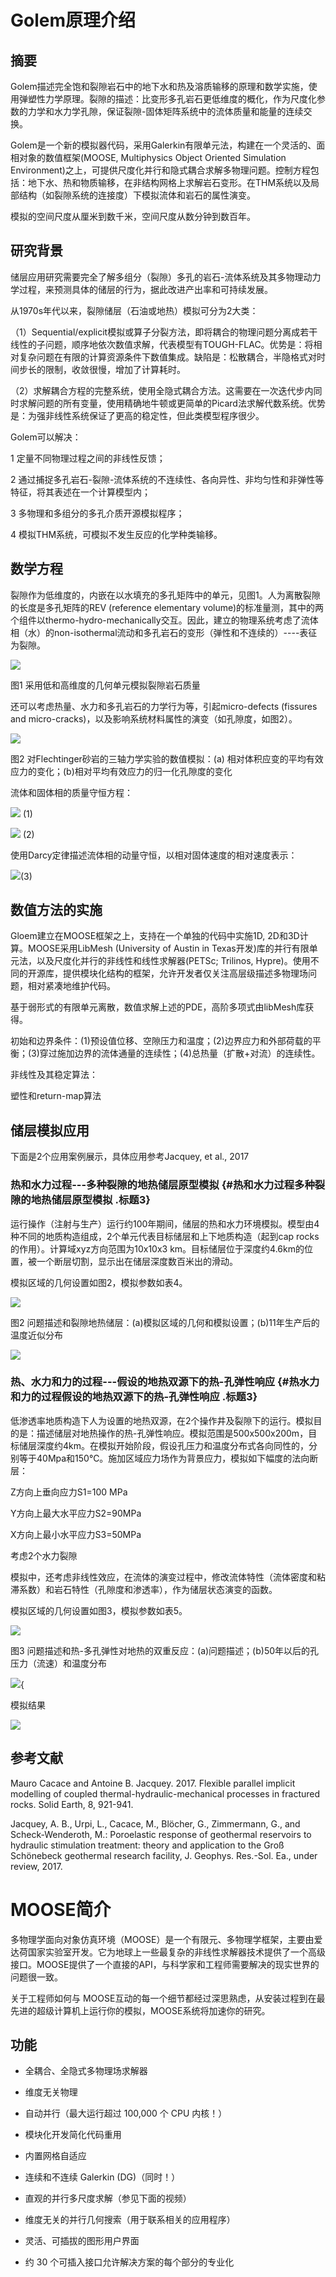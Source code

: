# Golem原理介绍

## 摘要

Golem描述完全饱和裂隙岩石中的地下水和热及溶质输移的原理和数学实施，使用弹塑性力学原理。裂隙的描述：比变形多孔岩石更低维度的概化，作为尺度化参数的力学和水力学孔隙，保证裂隙-固体矩阵系统中的流体质量和能量的连续交换。

Golem是一个新的模拟器代码，采用Galerkin有限单元法，构建在一个灵活的、面相对象的数值框架(MOOSE,
Multiphysics Object Oriented Simulation
Environment)之上，可提供尺度化并行和隐式耦合求解多物理问题。控制方程包括：地下水、热和物质输移，在非结构网格上求解岩石变形。在THM系统以及局部结构（如裂隙系统的连接度）下模拟流体和岩石的属性演变。

模拟的空间尺度从厘米到数千米，空间尺度从数分钟到数百年。

## 研究背景

储层应用研究需要完全了解多组分（裂隙）多孔的岩石-流体系统及其多物理动力学过程，来预测具体的储层的行为，据此改进产出率和可持续发展。

从1970s年代以来，裂隙储层（石油或地热）模拟可分为2大类：

（1）Sequential/explicit模拟或算子分裂方法，即将耦合的物理问题分离成若干线性的子问题，顺序地依次数值求解，代表模型有TOUGH-FLAC。优势是：将相对复杂问题在有限的计算资源条件下数值集成。缺陷是：松散耦合，半隐格式对时间步长的限制，收敛很慢，增加了计算耗时。

（2）求解耦合方程的完整系统，使用全隐式耦合方法。这需要在一次迭代步内同时求解问题的所有变量，使用精确地牛顿或更简单的Picard法求解代数系统。优势是：为强非线性系统保证了更高的稳定性，但此类模型程序很少。

Golem可以解决：

1 定量不同物理过程之间的非线性反馈；

2
通过捕捉多孔岩石-裂隙-流体系统的不连续性、各向异性、非均匀性和非弹性等特征，将其表述在一个计算模型内；

3 多物理和多组分的多孔介质开源模拟程序；

4 模拟THM系统，可模拟不发生反应的化学种类输移。

## 数学方程

裂隙作为低维度的，内嵌在以水填充的多孔矩阵中的单元，见图1。人为离散裂隙的长度是多孔矩阵的REV
(reference elementary
volume)的标准量测，其中的两个组件以thermo-hydro-mechanically交互。因此，建立的物理系统考虑了流体相（水）的non-isothermal流动和多孔岩石的变形（弹性和不连续的）\-\-\--表征为裂隙。

![](./media/image1.emf)

图1 采用低和高维度的几何单元模拟裂隙岩石质量

还可以考虑热量、水力和多孔岩石的力学行为等，引起micro-defects (fissures
and micro-cracks)，以及影响系统材料属性的演变（如孔隙度，如图2）。

![](./media/image2.emf)

图2 对Flechtinger砂岩的三轴力学实验的数值模拟：(a)
相对体积应变的平均有效应力的变化；(b)相对平均有效应力的归一化孔隙度的变化

流体和固体相的质量守恒方程：

![](./media/image3.emf) (1)

![](./media/image4.emf) (2)

使用Darcy定律描述流体相的动量守恒，以相对固体速度的相对速度表示：

![](./media/image5.emf)(3)

## 数值方法的实施

Gloem建立在MOOSE框架之上，支持在一个单独的代码中实施1D,
2D和3D计算。MOOSE采用LibMesh (University of Austin in
Texas开发)库的并行有限单元法，以及尺度化并行的非线性和线性求解器(PETSc;
Trilinos,
Hypre)。使用不同的开源库，提供模块化结构的框架，允许开发者仅关注高层级描述多物理场问题，相对紧凑地维护代码。

基于弱形式的有限单元离散，数值求解上述的PDE，高阶多项式由libMesh库获得。

初始和边界条件：(1)预设值位移、空隙压力和温度；(2)边界应力和外部荷载的平衡；(3)穿过施加边界的流体通量的连续性；(4)总热量（扩散+对流）的连续性。

非线性及其稳定算法：

塑性和return-map算法

## 储层模拟应用

下面是2个应用案例展示，具体应用参考Jacquey, et al., 2017

### 热和水力过程---多种裂隙的地热储层原型模拟 {#热和水力过程多种裂隙的地热储层原型模拟 .标题3}

运行操作（注射与生产）运行约100年期间，储层的热和水力环境模拟。模型由4种不同的地质构造组成，2个单元代表目标储层和上下地质构造（起到cap
rocks的作用）。计算域xyz方向范围为10x10x3
km。目标储层位于深度约4.6km的位置，被一个断层切割，显示出在储层深度数百米出的滑动。

模拟区域的几何设置如图2，模拟参数如表4。

![](./media/image6.emf)

图2
问题描述和裂隙地热储层：(a)模拟区域的几何和模拟设置；(b)11年生产后的温度近似分布

![](./media/image7.emf)

### 热、水力和力的过程---假设的地热双源下的热-孔弹性响应 {#热水力和力的过程假设的地热双源下的热-孔弹性响应 .标题3}

低渗透率地质构造下人为设置的地热双源，在2个操作井及裂隙下的运行。模拟目的是：描述储层对地热操作的热-孔弹性响应。模拟范围是500x500x200m，目标储层深度约4km。在模拟开始阶段，假设孔压力和温度分布式各向同性的，分别等于40Mpa和150℃。施加区域应力场作为背景应力，模拟如下幅度的法向断层：

Z方向上垂向应力S1=100 MPa

Y方向上最大水平应力S2=90MPa

X方向上最小水平应力S3=50MPa

考虑2个水力裂隙

模拟中，还考虑非线性效应，在流体的演变过程中，修改流体特性（流体密度和粘滞系数）和岩石特性（孔隙度和渗透率），作为储层状态演变的函数。

模拟区域的几何设置如图3，模拟参数如表5。

![](./media/image8.emf)

图3
问题描述和热-多孔弹性对地热的双重反应：(a)问题描述；(b)50年以后的孔压力（流速）和温度分布

![](./media/image9.emf){

模拟结果

![](./media/image10.emf)

## 参考文献

Mauro Cacace and Antoine B. Jacquey. 2017. Flexible parallel implicit
modelling of coupled thermal-hydraulic-mechanical processes in fractured
rocks. Solid Earth, 8, 921-941.

Jacquey, A. B., Urpi, L., Cacace, M., Blöcher, G., Zimmermann, G., and
Scheck-Wenderoth, M.: Poroelastic response of geothermal reservoirs to
hydraulic stimulation treatment: theory and application to the Groß
Schönebeck geothermal research facility, J. Geophys. Res.-Sol. Ea.,
under review, 2017.

# MOOSE简介

多物理学面向对象仿真环境（MOOSE）是一个有限元、多物理学框架，主要由爱达荷国家实验室开发。它为地球上一些最复杂的非线性求解器技术提供了一个高级接口。MOOSE提供了一个直接的API，与科学家和工程师需要解决的现实世界的问题很一致。

关于工程师如何与
MOOSE互动的每一个细节都经过深思熟虑，从安装过程到在最先进的超级计算机上运行你的模拟，MOOSE系统将加速你的研究。

## 功能

-   全耦合、全隐式多物理场求解器

-   维度无关物理

-   自动并行（最大运行超过 100,000 个 CPU 内核！）

-   模块化开发简化代码重用

-   内置网格自适应

-   连续和不连续 Galerkin (DG)（同时！）

-   直观的并行多尺度求解（参见下面的视频）

-   维度无关的并行几何搜索（用于联系相关的应用程序）

-   灵活、可插拔的图形用户界面

-   约 30 个可插入接口允许解决方案的每个部分的专业化
